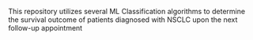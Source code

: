 This repository utilizes several ML Classification algorithms to determine the survival outcome of patients diagnosed with NSCLC upon the next follow-up appointment
